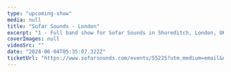 ```yaml
---
type: "upcoming-show"
media: null
title: "Sofar Sounds - London"
excerpt: "1 - Full band show for Sofar Sounds in Shoreditch, London, UK"
coverImages: null
videoSrc: ""
date: "2024-06-04T05:35:07.322Z"
ticketUrl: "https://www.sofarsounds.com/events/55225?utm_medium=email&utm_source=transactional&utm_campaign=ArtistConfirmation"
---
```

